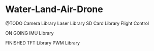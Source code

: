 # Water-Land-Air-Drone

@TODO
Camera Library
Laser Library
SD Card Library
Flight Control

ON GOING
IMU Library

FINISHED
TFT Library
PWM Library
